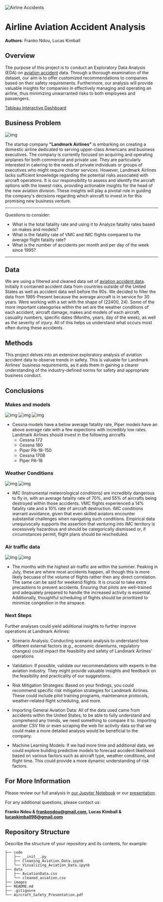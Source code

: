 ![Airline Accidents](./images/web-banner_1158x400px.jpg)

# Airline Aviation Accident Analysis

**Authors**: Franko Ndou, Lucas Kimball

## Overview

The purpose of this project is to conduct an Exploratory Data Analysis (EDA) on [aviation accident](https://www.kaggle.com/datasets/khsamaha/aviation-accident-database-synopses) data. Through a thorough examination of the dataset, our aim is to offer customized recommendations to companies based on their safety requirements. Furthermore, our analysis will provide valuable insights for companies in effectively managing and operating an airline, thus minimizing unwarranted risks to both employees and passengers.

[Tableau Interactive Dashboard](https://public.tableau.com/app/profile/lucas.kimball/viz/Cessna_Piper_AccidentData/DashboardAviationSafety)

## Business Problem

![img](./images/istockphoto-1455300089-612x612.jpg)

The startup company **"Landmark Airlines"** is embarking on creating a domestic airline dedicated to serving upper-class Americans and business executives. The company is currently focused on acquiring and operating airplanes for both commercial and private use. They are particularly interested in catering to the needs of private individuals or groups of executives who might require charter services. However, Landmark Airlines lacks sufficient knowledge regarding the potential risks associated with aircraft operations. It is our responsibility to assess and identify the aircraft options with the lowest risks, providing actionable insights for the head of the new aviation division. These insights will play a pivotal role in guiding the company's decisions regarding which aircraft to invest in for this promising new business venture.

***
Questions to consider:
* What is the total fatality rate and using it to Analyze fatality rates based on makes and models?
* What is the fatality rate of VMC and IMC flights compared to the average flight fatality rate?
* What is the number of accidents per month and per day of the week since 1995?
***

## Data

We are using a filtered and cleaned data set of [aviation accident data](https://www.kaggle.com/datasets/khsamaha/aviation-accident-database-synopses). Initially it contained accident data from countries outside of the United States as well as accident data well before the 90s. We decided to filter the data from 1995-Present because the average aircraft is in service for 30 years. Were working with a set with the shape of (22400, 24). Some of the more important cateogories within the set are the weather conditions of each accident, aircraft damage, makes and models of each aircraft, casuality numbers, specific dates (Months, years, day of the week), as well as the severity of injury. All of this helps us understand what occurs most often during these accidents.

## Methods

This project delves into an extensive exploratory analysis of aviation accident data to observe trends in safety. This is valuable for Landmark Airlines' business requirements, as it aids them in gaining a clearer understanding of the industry-defined norms for safety and appropriate business conduct. 


## Conclusions

### Makes and models
![img](./images/make_plot.png)
![img](./images/cessna_model_plot.png)
![img](./images/piper_model_plot.png)

- Cessna models have a below average fatality rate, Piper models have an above average rate with a few expections with incredibly low rates. Landmark Airlines should invest in the following aircrafts
    - Cessna 172 
    - Cessna 180 
    - Piper PA-18-150 
    - Cessna 170B 
    - Piper PA-18 

### Weather Conditions
![img](./images/weather_count.png)
![img](./images/weather_plot.png)

- IMC (Instrumental meteorological conditions) are incredibily dangerous to fly in, with an average fatality rate of 70%, and 55% of aircrafts being destroyed within those accidents. VMC flights experienced a 14% fatality rate and a 10% rate of aircraft destruction. IMC conditions warrant avoidance, given that even skilled aviators encounter substantial challenges when navigating such conditions. Empirical data unequivocally supports the assertion that venturing into IMC territory is excessively hazardous and should be categorically dismissed or, if circumstances permit, flight plans should be rescheduled.

### Air traffic data
![img](./images/month_count.png)
![img](./images/wday_count.png)

- The months with the highest air-traffic are within the summer. Peaking in July, these are where most accidents happen, all though this is more likely becuase of the volume of flights rather then any direct correlation. The same can be said for weekend flights. It is crucial to take extra precautions to prevent accidents. Ensuring that pilots are well-trained and adequately prepared to handle the increased activity is essential. Additionally, thoughtful scheduling of flights should be prioritized to minimize congestion in the airspace.


### Next Steps
 
Further analyses could yield additional insights to further improve operations at Landmark Airlines:

- Scenario Analysis: Conducting scenario analysis to understand how different external factors (e.g., economic downturns, regulatory changes) could impact the feasibility and safety of Landmark Airlines' operations


- Validation: If possible, validate our recommendations with experts in the aviation industry. They might provide valuable insights and feedback on the feasibility and practicality of our suggestions.

- Risk Mitigation Strategies: Based on your findings, you could recommend specific risk mitigation strategies for Landmark Airlines. These could include pilot training programs, maintenance protocols, weather-related flight scheduling, and more.

- Importing General Aviation Data: All of the data used came from accidents within the United States; to be able to fully understand and comprehend any trends, we need something to compare it to. Importing another CSV file or even scraping the web for activity data so that we could make a more detailed analysis would be beneficial to the company.

- Machine Learning Models: If we had more time and additional data, we could explore building predictive models to forecast accident likelihood based on various factors such as aircraft type, weather conditions, and flight time. This could provide a more dynamic understanding of risk factors.

## For More Information

Please review our full analysis in [our Jupyter Notebook](./code/Visualizing_Aviation_Data.ipynb) or our [presentation](./Aircraft_Safety_Presentation.pdf).

For any additional questions, please contact us:

**Franko Ndou & frankondou@gmail.com, Lucas Kimball & lucaskimball98@gmail.com**

## Repository Structure

Describe the structure of your repository and its contents, for example:

```
├── code
│   ├── __init__.py
│   ├── Cleaning_Aviation_Data.ipynb
│   └── Visualizing_Aviation_Data.ipynb
├── data
│   ├── AviationData.csv
│   └── cleaned_aviation.csv
├── images
├── README.md
├── .gitignore
└── Aircraft_Safety_Presentation.pdf
```